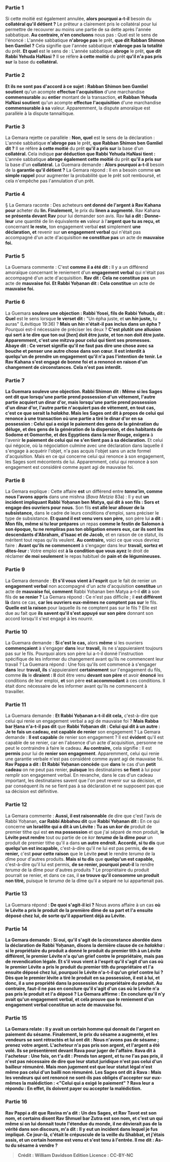 
### Partie 1
Si cette moitié est également annulée, <b>alors pourquoi a-t-il</b> besoin du <b>collatéral qu'il détient ?</b> Le prêteur a clairement pris le collatéral pour lui permettre de recouvrer au moins une partie de sa dette après l'année sabbatique. <b>Au contraire, n'en concluons</b> nous pas : Quel</b> est le sens de l'énoncé : L'année sabbatique <b>n'abroge pas</b> le prêt, <b>que dit Rabban Shimon ben Gamliel ?</b> Cela signifie que l'année sabbatique <b>n'abroge pas la totalité</b> du prêt. <b>Et quel</b> est le sens de : L'année sabbatique <b>abroge</b> le prêt, <b>que dit Rabbi Yehuda HaNasi ?</b> Il se réfère <b>à cette moitié</b> du prêt <b>qu'il n'a pas pris sur</b> la base du <b>collatéral.</b>

### Partie 2
<b>Et ils ne sont pas d'accord à ce sujet : Rabban Shimon ben Gamliel soutient</b> qu'un acompte <b>effectue l'acquisition</b> d'une marchandise <b>commensurable</b> au <b>entier</b> montant de la transaction, <b>et Rabban Yehuda HaNasi soutient</b> qu'un acompte <b>effectue l'acquisition</b> d'une marchandise <b>commensurable à sa</b> valeur. Apparemment, la dispute amoraïque est parallèle à la dispute tannaïtique.

### Partie 3
La Gemara rejette ce parallèle : <b>Non, quel</b> est le sens de la déclaration : L'année sabbatique <b>n'abroge pas</b> le prêt, <b>que Rabban Shimon ben Gamliel dit ?</b> Il se réfère <b>à cette moitié</b> du prêt <b>qu'il a pris sur</b> la base d'un <b>collatéral. </b> Cela indique <b>par déduction que Rabbi Yehuda HaNasi tient : </b> L'année sabbatique <b>abroge également cette moitié</b> du prêt <b>qu'il a pris sur</b> la base d'un <b>collatéral.</b> La Guemara demande : <b>Alors pourquoi a-t-il</b> besoin de la <b>garantie qu'il détient ?</b> La Gemara répond : Il en a besoin comme <b>un simple rappel</b> pour augmenter la probabilité que le prêt soit remboursé, et cela n'empêche pas l'annulation d'un prêt.

### Partie 4
§ La Gemara raconte : Des acheteurs <b>ont donné de l'argent à Rav Kahana pour</b> acheter du <b>lin. Finalement,</b> le prix du <b>linen a augmenté.</b> Rav Kahana <b>se présenta devant Rav</b> pour lui demander son avis. Rav <b>lui a dit : Donne-leur</b> une quantité de lin équivalente <b>en</b> valeur à l'<b>argent que tu as reçu, et</b> concernant <b>le reste,</b> ton engagement verbal <b>est</b> simplement <b>une déclaration, et</b> revenir sur <b>un engagement verbal</b> qui n'était pas accompagné d'un acte d'acquisition <b>ne constitue pas</b> un acte de <b>mauvaise foi.</b>

### Partie 5
La Guemara commente : C'est <b>comme il a été dit :</b> Il y a un différend amoraïque concernant le reniement d'un <b>engagement verbal</b> qui n'était pas accompagné d'un acte d'acquisition. <b>Rav dit : Cela ne constitue pas</b> un acte de <b>mauvaise foi. Et Rabbi Yoḥanan dit : Cela constitue</b> un acte de <b>mauvaise foi.</b>

### Partie 6
La Guemara <b>souleve une objection : Rabbi Yosei, fils de Rabbi Yehuda, dit : Quel</b> est le sens lorsque <b>le verset dit :</b> "Un épha juste, et <b>un <i>hin</i> juste,</b> tu auras" (Lévitique 19:36) ? <b>Mais un <i>hin</i> n'était-il pas inclus dans un épha ?</b> Pourquoi est-il nécessaire de préciser les deux ? <b>C'est plutôt une allusion qui sert <b>à te dire que ton oui [<i>hen</i>]</b> doit être <b>juste, et ton non</b> doit être <b>juste.</b> Apparemment, c'est une mitzva pour celui qui tient ses promesses. <b>Abaye dit : Ce</b> verset signifie <b>qu'il ne faut pas dire une</b> chose <b>avec</b> sa <b>bouche et</b> penser <b>une</b> autre chose <b>dans</b> son <b>cœur.</b> Il est interdit à quelqu'un de prendre un engagement qu'il n'a pas l'intention de tenir. Le Rav Kahana s'est engagé de bonne foi et a renoncé en raison d'un changement de circonstances. Cela n'est pas interdit.

### Partie 7
La Guemara <b>souleve une objection. Rabbi Shimon dit : Même si</b> les Sages <b>ont dit</b> que lorsqu'une partie prend possession d'un <b>vêtement,</b> l'autre partie <b>acquiert un dinar d'or, mais</b> lorsqu'une partie prend possession d'un <b>dinar d'or,</b> l'autre partie <b>n'acquiert pas de vêtement, en tout cas, c'est</b> ce que serait la <b><i>halakha</i></b>. <b>Mais</b> les Sages ont <b>dit</b> à propos de celui qui renonce à une transaction où une partie a tiré le dinar d'or en sa possession : <b>Celui qui a exigé le paiement des gens de la génération du déluge, et des gens de la génération de la dispersion, et des habitants de Sodome et Gomorrhe, et des Egyptiens dans la</b> mer Rouge, exigera</b> à l'avenir <b>le paiement de celui qui ne s'en tient pas à sa déclaration.</b> Et celui qui négocie, où la négociation culmine avec une déclaration dans laquelle il s'engage à acquérir l'objet, n'a pas acquis l'objet sans un acte formel d'acquisition. Mais en ce qui concerne celui qui renonce à son engagement, les Sages sont mécontents de lui. Apparemment, celui qui renonce à son engagement est considéré comme ayant agi de mauvaise foi.

### Partie 8
La Gemara explique : Cette affaire <b>est</b> un différend entre <b><i>tanna'im</i>, comme nous l'avons appris</b> dans une mishna (<i>Bava Metzia</i> 83a) : Il y eut <b>un incident impliquant Rabbi Yoḥanan ben Matya, qui dit à son fils : Sors et engage des ouvriers pour nous.</b> Son fils <b>est allé leur allouer de la subsistance,</b> dans le cadre de leurs conditions d'emploi, sans préciser le type de subsistance. <b>Et quand il est venu vers son père,</b> son père lui <b>a dit : Mon fils, même si tu leur prépares</b> un repas <b>comme le festin de Salomon à son époque, tu ne rempliras pas ton obligation envers eux, car ils sont les descendants d'Abraham, d'Isaac et de Jacob,</b> et en raison de ce statut, ils méritent tout repas qu'ils veulent. <b>Au contraire,</b> voici ce que vous devriez faire : <b>Avant qu'ils ne commencent</b> à s'engager dans leur <b>travail, sortez et dites-leur :</b> Votre emploi est <b>à la condition que vous ayez</b> le droit de réclamer <b>de moi seulement</b> le repas habituel de <b>pain et de légumineuses.</b>

### Partie 9
La Gemara demande : <b>Et s'il vous vient à l'esprit</b> que le fait de renier un <b>engagement verbal</b> non accompagné d'un acte d'acquisition <b>constitue</b> un acte de <b>mauvaise foi, comment</b> Rabbi Yoḥanan ben Matya a-t-il <b>dit</b> à son fils de <b>se renier ?</b> La Gemara répond : Ce n'est pas difficile ; il <b>est différent là</b> dans ce cas, <b>car les ouvriers eux-mêmes ne comptent pas sur</b> le fils. <b>Quelle est la raison</b> pour laquelle ils ne comptent pas sur le fils ? Elle est due au fait que <b>ils savent qu'il s'est appuyé sur son père</b> donnant son accord lorsqu'il s'est engagé à les nourrir.

### Partie 10
La Guemara demande : <b>Si c'est le cas,</b> alors <b>même</b> si les ouvriers <b>commençaient</b> à s'engager <b>dans</b> leur <b>travail,</b> ils ne s'appuieraient toujours pas sur le fils. Pourquoi alors son père lui a-t-il donné l'instruction spécifique de les informer du changement avant qu'ils ne commencent leur travail ? La Guemara répond : Une fois qu'ils ont commencé</b> à s'engager <b>dans</b> leur <b>travail, ils</b> s'appuieraient <b>certainement</b> sur l'engagement du fils, comme <b>ils</b> le <b>diraient : Il</b> doit être venu <b>devant son père</b> et avoir <b>énoncé</b> les conditions de leur emploi, <b>et</b> son père <b>est accommodant</b> à ces conditions. Il était donc nécessaire de les informer avant qu'ils ne commencent à travailler.

### Partie 11
La Guemara demande : <b>Et Rabbi Yoḥanan a-t-il dit cela,</b> c'est-à-dire que celui qui renie un engagement verbal a agi de mauvaise foi ? <b>Mais Rabba bar Ḥana n'a-t-il pas dit</b> que <b>Rabbi Yoḥanan dit : Celui qui dit à un autre : Je te fais un cadeau, est capable de renier</b> son engagement ? La Gemara demande : <b>Il est capable</b> de renier son engagement ? Il est <b>évident</b> qu'il est capable de se renier, car en l'absence d'un acte d'acquisition, personne ne peut le contraindre à faire le cadeau. <b>Au contraire,</b> cela signifie : Il est <b>permis</b> pour lui de <b>renier son engagement</b>. Apparemment, celui qui renie une garantie verbale n'est pas considéré comme ayant agi de mauvaise foi. <b>Rav Pappa a dit : Et Rabbi Yoḥanan concède</b> que <b>dans</b> le cas d'un <b>petit cadeau</b> on ne peut pas renier, <b>puisque</b> les destinataires <b>se fient</b> à lui pour remplir son engagement verbal. En revanche, dans le cas d'un cadeau important, les destinataires savent que l'on peut revenir sur sa décision, et par conséquent ils ne se fient pas à sa déclaration et ne supposent pas que sa décision est définitive.

### Partie 12
La Gemara commente : <b>Aussi, il est raisonnable</b> de dire que c'est l'avis de Rabbi Yoḥanan, <b>car Rabbi Abbahou dit</b> que <b>Rabbi Yoḥanan dit :</b> En ce qui concerne <b>un Israélite qui a dit à un Lévite : Tu as un <i>kor</i> de</b> produit de premier</b> tithe</b> qui est <b>en ma possession</b> et que j'ai séparé de mon produit, <b>le Lévite peut rendre</b> tout ou partie de ce <i>kor <b>teruma</b></i> <b>de la dîme pour</b> un produit de premier tithe qu'il a dans <b>un autre endroit. Accordé, si tu dis</b> que <b>quelqu'un est incapable,</b> c'est-à-dire qu'il ne lui est pas permis, <b>de se renier,</b> c'est <b>pour cette raison</b> que le Lévite <b>peut</b> le rendre <i>teruma</i> de la dîme pour d'autres produits. <b>Mais si tu dis</b> que <b>quelqu'un est capable,</b> c'est-à-dire qu'il lui est permis, <b>de se renier, pourquoi peut-il</b> la rendre <i>teruma</i> de la dîme pour d'autres produits ? Le propriétaire du produit pourrait se renier, et dans ce cas, il <b>se trouve qu'il consomme un produit non titré,</b> puisque le <i>teruma</i> de la dîme qu'il a séparé ne lui appartenait pas.

### Partie 13
La Guemara répond : <b>De quoi s'agit-il ici ?</b> Nous avons affaire à un cas <b>où le Lévite <b>a pris</b> le produit de la première dîme <b>de sa part et l'a ensuite déposé chez lui,</b> de sorte qu'il appartient déjà au Lévite.

### Partie 14
La Gemara demande : <b>Si oui,</b> qu'il s'agit de la circonstance abordée dans la déclaration de Rabbi Yoḥanan, <b>disons la dernière clause</b> de ce <i>halakha</i> : si le propriétaire du produit <b>a donné</b> le produit du premier tith <b>à un Lévite différent,</b> le premier Lévite <b>n'a qu'un grief contre</b> le propriétaire, mais pas de revendication légale. <b>Et s'il vous vient à l'esprit</b> qu'il s'agit d'un cas <b>où</b> le premier Lévite <b>a pris</b> le produit du premier tith <b>du propriétaire <b>et l'a ensuite déposé chez lui, pourquoi</b> le Lévite <b>n'a-t-il qu'un grief contre lui ? Dès que</b> le premier lévite a <b>tiré</b> le produit en sa possession, il est à lui, et donc, <b>il a une propriété dans</b> la possession du propriétaire du produit. <b>Au contraire,</b> faut-il <b>ne pas en conclure</b> qu'il s'agit d'un cas <b>où</b> le Lévite <b>n'a pas pris</b> le produit et l'a déposé ? La Gemara affirme : <b>En conclure</b> qu'il n'y avait qu'un engagement verbal, et cela prouve que le reniement d'un engagement verbal constitue un acte de mauvaise foi.

### Partie 15
La Gemara relate : Il y avait <b>un certain homme qui donnait de l'argent</b> en paiement <b>du sésame. Finalement,</b> le prix du <b>sésame a augmenté,</b> et les vendeurs <b>se sont rétractés et lui ont dit : Nous n'avons pas de sésame ; prenez votre argent.</b> L'acheteur <b>n'a pas pris son argent,</b> et l'argent <b>a été volé. Ils se présentèrent devant Rava</b> pour juger de l'affaire. Rava <b>dit à</b> l'acheteur : <b>Une fois, on t'a dit : Prends ton argent, et tu ne l'as pas pris</b>, <b>il n'est pas nécessaire</b> de dire <b>que</b> leur statut juridique <b>n'est pas</b> celui d'un <b>bailleur rémunéré. Mais</b> mon jugement est que leur statut légal <b>n'est même pas</b> celui d'un bailli non rémunéré. Les Sages ont dit à Rava : Mais les vendeurs qui ont renoncé ne sont-ils pas obligés d'accepter sur eux-mêmes la malédiction : <"Celui qui a exigé le paiement" ? Rava leur a répondu : En effet,</b> ils doivent payer ou accepter la malédiction.

### Partie 16
<b>Rav Pappi a dit</b> que <b>Ravina m'a dit : Un des Sages, et Rav Tavot est son nom, et certains disent Rav Shmuel bar Zutra est son nom,</b> et c'est un <b>qui</b> même <b>si on lui donnait toute l'étendue du monde, il ne dévierait pas de</b> la vérité dans <b>son discours, m'a dit : Il y eut un incident dans lequel je</b> fus impliqué. Ce <b>jour-là,</b> c'était <b>le crépuscule de la veille du Shabbat, et j'étais assis, et un certain homme est venu et s'est tenu à l'entrée.</b> Il <b>me dit : As-tu du sésame à vendre ?</b>

>Crédit : William Davidson Edition
>Licence : CC-BY-NC